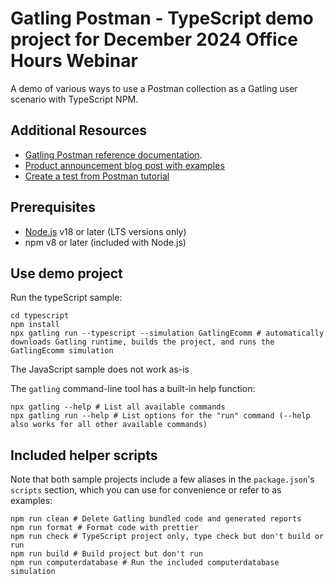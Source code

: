 # Gatling Postman - TypeScript demo project for December 2024 Office Hours Webinar

A demo of various ways to use a Postman collection as a Gatling user scenario with TypeScript NPM.

## Additional Resources
- [Gatling Postman reference documentation](https://docs.gatling.io/reference/script/protocols/postman/).
- [Product announcement blog post with examples](https://gatling.io/blog/postman-integration/)
- [Create a test from Postman tutorial](https://docs.gatling.io/tutorials/postman/)

## Prerequisites

- [Node.js](https://nodejs.org/en/download) v18 or later (LTS versions only)
-  npm v8 or later (included with Node.js)

## Use demo project

Run the typeScript sample:

```shell
cd typescript
npm install
npx gatling run --typescript --simulation GatlingEcomm # automatically downloads Gatling runtime, builds the project, and runs the GatlingEcomm simulation
```

The JavaScript sample does not work as-is


The `gatling` command-line tool has a built-in help function:

```shell
npx gatling --help # List all available commands
npx gatling run --help # List options for the "run" command (--help also works for all other available commands)
```

## Included helper scripts

Note that both sample projects include a few aliases in the `package.json`'s `scripts` section, which you can use for convenience or refer to as examples:

```shell
npm run clean # Delete Gatling bundled code and generated reports
npm run format # Format code with prettier
npm run check # TypeScript project only, type check but don't build or run
npm run build # Build project but don't run
npm run computerdatabase # Run the included computerdatabase simulation
```

